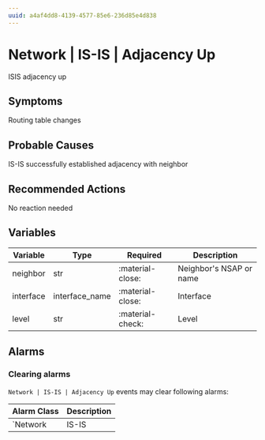 ```yaml
---
uuid: a4af4dd8-4139-4577-85e6-236d85e4d838
---
```

# Network | IS-IS | Adjacency Up

ISIS adjacency up

## Symptoms

Routing table changes

## Probable Causes

IS-IS successfully established adjacency with neighbor

## Recommended Actions

No reaction needed

## Variables

Variable | Type | Required | Description
--- | --- | --- | ---
neighbor | str | :material-close: | Neighbor's NSAP or name
interface | interface_name | :material-close: | Interface
level | str | :material-check: | Level

## Alarms

### Clearing alarms

`Network | IS-IS | Adjacency Up` events may clear following alarms:

Alarm Class | Description
--- | ---
`Network | IS-IS | Adjacency Down` | dispose
